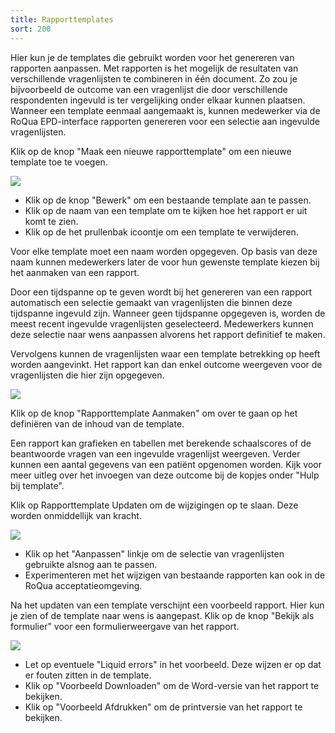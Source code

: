 ```yaml
---
title: Rapporttemplates
sort: 200
---
```


Hier kun je de templates die gebruikt worden voor het genereren van rapporten aanpassen. Met rapporten is het mogelijk de resultaten van verschillende vragenlijsten te combineren in één document. Zo zou je bijvoorbeeld de outcome  van een vragenlijst die door verschillende respondenten ingevuld is ter vergelijking onder elkaar kunnen plaatsen. Wanneer een template eenmaal aangemaakt is, kunnen medewerker via de RoQua EPD-interface rapporten genereren voor een selectie aan ingevulde vragenlijsten.

Klik op de knop "Maak een nieuwe rapporttemplate" om een nieuwe template toe te voegen.

<img src="/rom_manual/assets/images/screenshots/reports.png" />

<ul class="hints">
  <li>Klik op de knop "Bewerk" om een bestaande template aan te passen.</li>
  <li>Klik op de naam van een template om te kijken hoe het rapport er uit komt te zien.</li>
  <li>Klik op de het prullenbak icoontje om een template te verwijderen.</li>
</ul>

Voor elke template moet een naam worden opgegeven. Op basis van deze naam kunnen medewerkers later de voor hun gewenste template kiezen bij het aanmaken van een rapport.

Door een tijdspanne op te geven wordt bij het genereren van een rapport automatisch een selectie gemaakt van vragenlijsten die binnen deze tijdspanne ingevuld zijn. Wanneer geen tijdspanne opgegeven is, worden de meest recent ingevulde vragenlijsten geselecteerd. Medewerkers kunnen deze selectie naar wens aanpassen alvorens het rapport definitief te maken.

Vervolgens kunnen de vragenlijsten waar een template betrekking op heeft worden aangevinkt. Het rapport kan dan enkel outcome weergeven voor de vragenlijsten die hier zijn opgegeven.

<img src="/rom_manual/assets/images/screenshots/reports_new.png" />

Klik op de knop "Rapporttemplate Aanmaken" om over te gaan op het definiëren van de inhoud van de template.

Een rapport kan grafieken en tabellen met berekende schaalscores of de beantwoorde vragen van een ingevulde vragenlijst weergeven. Verder kunnen een aantal gegevens van een patiënt opgenomen worden. Kijk voor meer uitleg over het invoegen van deze outcome bij de kopjes onder "Hulp bij template".

Klik op Rapporttemplate Updaten om de wijzigingen op te slaan. Deze worden onmiddellijk van kracht.

<img src="/rom_manual/assets/images/screenshots/reports_update.png" />

<ul class="hints">
  <li>Klik op het "Aanpassen" linkje om de selectie van vragenlijsten gebruikte alsnog aan te passen.</li>
  <li>Experimenteren met het wijzigen van bestaande rapporten kan ook in de RoQua acceptatieomgeving.</li>
</ul>

Na het updaten van een template verschijnt een voorbeeld rapport. Hier kun je zien of de template naar wens is aangepast. Klik op de knop "Bekijk als formulier" voor een formulierweergave van het rapport.

<img src="/rom_manual/assets/images/screenshots/reports_view.png" />

<ul class="hints">
  <li>Let op eventuele "Liquid errors" in het voorbeeld. Deze wijzen er op dat er fouten zitten in de template.</li>
  <li>Klik op "Voorbeeld Downloaden" om de Word-versie van het rapport te bekijken.</li>
  <li>Klik op "Voorbeeld Afdrukken" om de printversie van het rapport te bekijken.</li>
</ul>
